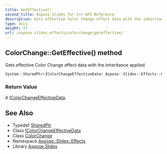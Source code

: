 ```yaml
---
title: GetEffective()
second_title: Aspose.Slides for C++ API Reference
description: Gets effective Color Change effect data with the inheritance applied.
type: docs
weight: 27
url: /aspose.slides.effects/colorchange/geteffective/
---
```

## ColorChange::GetEffective() method


Gets effective Color Change effect data with the inheritance applied.

```cpp
System::SharedPtr<IColorChangeEffectiveData> Aspose::Slides::Effects::ColorChange::GetEffective() override
```


### Return Value

A [IColorChangeEffectiveData](../../icolorchangeeffectivedata/).

## See Also

* Typedef [SharedPtr](../../../system/sharedptr/)
* Class [IColorChangeEffectiveData](../../icolorchangeeffectivedata/)
* Class [ColorChange](../)
* Namespace [Aspose::Slides::Effects](../../)
* Library [Aspose.Slides](../../../)